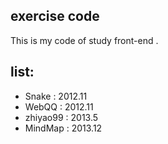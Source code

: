## exercise code
This is my code of study front-end .

## list: 
* Snake : 2012.11
* WebQQ : 2012.11
* zhiyao99 : 2013.5
* MindMap : 2013.12